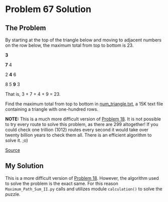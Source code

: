 # Problem 67 Solution

## The Problem

By starting at the top of the triangle below and moving to adjacent numbers on the row below, the maximum total from top to bottom is 23.

**3**

**7** 4

2 **4** 6

8 5 **9** 3

That is, 3 + 7 + 4 + 9 = 23.

Find the maximum total from top to bottom in [num_triangle.txt](num_triangle.txt), a 15K text file containing a triangle with one-hundred rows.

**NOTE:** This is a much more difficult version of [Problem 18](../Problem_18). It is not possible to try every route to solve this problem, as there are 299 altogether! If you could check one trillion (1012) routes every second it would take over twenty billion years to check them all. There is an efficient algorithm to solve it. ;o)

[Source](https://projecteuler.net/problem=67)
## My Solution
This is a more difficult version of [Problem 18](../Problem_18). However, the algorithm used to solve the problem is the exact same. For this reason `Maximum_Path_Sum_II.py` calls and utilizes module ```calculation()``` to solve the puzzle.
